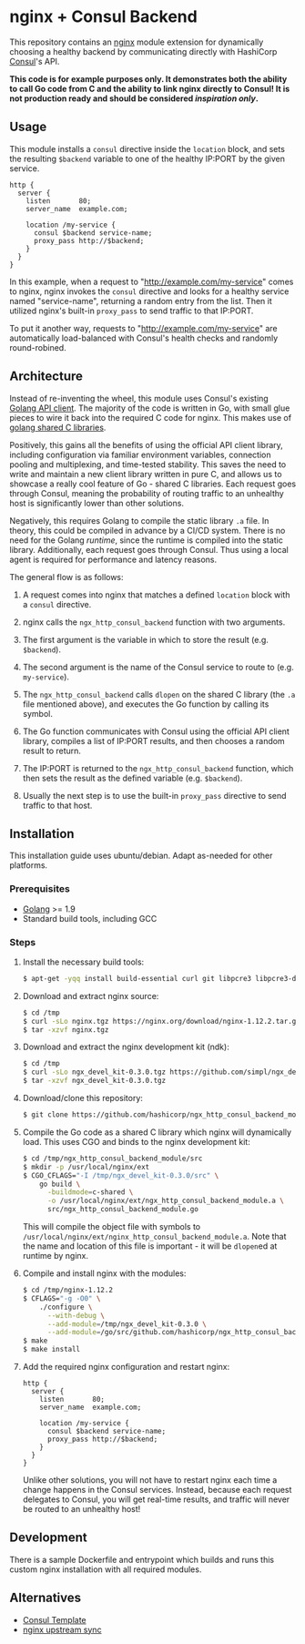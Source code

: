 # nginx + Consul Backend

This repository contains an [nginx](https://nginx.org) module extension for
dynamically choosing a healthy backend by communicating directly with HashiCorp
[Consul](https://www.consul.io/)'s API.

**This code is for example purposes only. It demonstrates both the ability to
call Go code from C and the ability to link nginx directly to Consul! It is
not production ready and should be considered _inspiration only_.**


## Usage

This module installs a `consul` directive inside the `location` block, and sets
the resulting `$backend` variable to one of the healthy IP:PORT by the given
service.

```nginx
http {
  server {
    listen       80;
    server_name  example.com;

    location /my-service {
      consul $backend service-name;
      proxy_pass http://$backend;
    }
  }
}
```

In this example, when a request to "http://example.com/my-service" comes to
nginx, nginx invokes the `consul` directive and looks for a healthy service
named "service-name", returning a random entry from the list. Then it utilized
nginx's built-in `proxy_pass` to send traffic to that IP:PORT.

To put it another way, requests to "http://example.com/my-service" are
automatically load-balanced with Consul's health checks and randomly
round-robined.


## Architecture

Instead of re-inventing the wheel, this module uses Consul's existing [Golang
API client](https://github.com/hashicorp/consul/tree/master/api). The majority
of the code is written in Go, with small glue pieces to wire it back into the
required C code for nginx. This makes use of [golang shared C
libraries](http://blog.ralch.com/tutorial/golang-sharing-libraries/).

Positively, this gains all the benefits of using the official API client
library, including configuration via familiar environment variables, connection
pooling and multiplexing, and time-tested stability. This saves the need to
write and maintain a new client library written in pure C, and allows us to
showcase a really cool feature of Go - shared C libraries. Each request goes
through Consul, meaning the probability of routing traffic to an unhealthy host
is significantly lower than other solutions.

Negatively, this requires Golang to compile the static library `.a` file. In
theory, this could be compiled in advance by a CI/CD system. There is no need
for the Golang _runtime_, since the runtime is compiled into the static library.
Additionally, each request goes through Consul. Thus using a local agent is
required for performance and latency reasons.

The general flow is as follows:

1. A request comes into nginx that matches a defined `location` block with a
`consul` directive.

1. nginx calls the `ngx_http_consul_backend` function with two arguments.

  1. The first argument is the variable in which to store the result
  (e.g. `$backend`).

  1. The second argument is the name of the Consul service to route to
  (e.g. `my-service`).

1. The `ngx_http_consul_backend` calls `dlopen` on the shared C library (the
`.a` file mentioned above), and executes the Go function by calling its symbol.

1. The Go function communicates with Consul using the official API client
library, compiles a list of IP:PORT results, and then chooses a random result to
return.

1. The IP:PORT is returned to the `ngx_http_consul_backend` function, which then
sets the result as the defined variable (e.g. `$backend`).

1. Usually the next step is to use the built-in `proxy_pass` directive to send
traffic to that host.

## Installation

This installation guide uses ubuntu/debian. Adapt as-needed for other platforms.

### Prerequisites

- [Golang](https://golang.org) >= 1.9
- Standard build tools, including GCC

### Steps

1. Install the necessary build tools:

    ```sh
    $ apt-get -yqq install build-essential curl git libpcre3 libpcre3-dev libssl-dev zlib1g-dev
    ```

1. Download and extract nginx source:

    ```sh
    $ cd /tmp
    $ curl -sLo nginx.tgz https://nginx.org/download/nginx-1.12.2.tar.gz
    $ tar -xzvf nginx.tgz
    ```

1. Download and extract the nginx development kit (ndk):

    ```sh
    $ cd /tmp
    $ curl -sLo ngx_devel_kit-0.3.0.tgz https://github.com/simpl/ngx_devel_kit/archive/v0.3.0.tar.gz
    $ tar -xzvf ngx_devel_kit-0.3.0.tgz
    ```

1. Download/clone this repository:

    ```sh
    $ git clone https://github.com/hashicorp/ngx_http_consul_backend_module.git /go/src/github.com/hashicorp/ngx_http_consul_backend_module
    ```

1. Compile the Go code as a shared C library which nginx will dynamically load.
This uses CGO and binds to the nginx development kit:

    ```sh
    $ cd /tmp/ngx_http_consul_backend_module/src
    $ mkdir -p /usr/local/nginx/ext
    $ CGO_CFLAGS="-I /tmp/ngx_devel_kit-0.3.0/src" \
        go build \
          -buildmode=c-shared \
          -o /usr/local/nginx/ext/ngx_http_consul_backend_module.a \
          src/ngx_http_consul_backend_module.go
    ```

    This will compile the object file with symbols to
    `/usr/local/nginx/ext/nginx_http_consul_backend_module.a`. Note that the
    name and location of this file is important - it will be `dlopen`ed at
    runtime by nginx.

1. Compile and install nginx with the modules:

    ```sh
    $ cd /tmp/nginx-1.12.2
    $ CFLAGS="-g -O0" \
        ./configure \
          --with-debug \
          --add-module=/tmp/ngx_devel_kit-0.3.0 \
          --add-module=/go/src/github.com/hashicorp/ngx_http_consul_backend_module
    $ make
    $ make install
    ```

1. Add the required nginx configuration and restart nginx:

    ```nginx
    http {
      server {
        listen       80;
        server_name  example.com;

        location /my-service {
          consul $backend service-name;
          proxy_pass http://$backend;
        }
      }
    }
    ```

    Unlike other solutions, you will not have to restart nginx each time a
    change happens in the Consul services. Instead, because each request
    delegates to Consul, you will get real-time results, and traffic will never
    be routed to an unhealthy host!

## Development

There is a sample Dockerfile and entrypoint which builds and runs this custom
nginx installation with all required modules.

## Alternatives

- [Consul Template](https://github.com/hashicorp/consul-template)
- [nginx upstream sync](https://github.com/weibocom/nginx-upsync-module)
